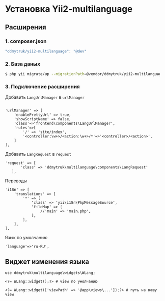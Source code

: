 # Установка Yii2-multilanguage

## Расширения

### 1. composer.json

```bash
"ddmytruk/yii2-multilanguage": "@dev"
```

### 2. База даных

```bash
$ php yii migrate/up --migrationPath=@vendor/ddmytruk/yii2-multilanguage/migrations
```

### 3. Подключение расширения

Добавить `LangUrlManager` в `urlManager`
```

'urlManager' => [
    'enablePrettyUrl' => true,
    'showScriptName' => false,
    'class'=>'frontend\components\LangUrlManager',
    'rules'=>[
        '/' => 'site/index',
        '<controller:\w+>/<action:\w+>/*'=>'<controller>/<action>',
    ]
],
```

Добавить `LangRequest` в `request`

```
'request' => [
       'class' => 'ddmytruk\multilanguage\components\LangRequest'
   ],
```
Переводы
```
'i18n' => [
    'translations' => [
        '*' => [
            'class' => 'yii\i18n\PhpMessageSource',
            'fileMap' => [
                //'main' => 'main.php',
            ],
        ],
    ],
],
```
Язык по умолчанию
```
'language'=>'ru-RU',
```


## Виджет изменения языка

```
use ddmytruk\multilanguage\widgets\WLang;
 
<?= WLang::widget();?> # view по умолчанию
 
<?= WLang::widget(['viewPath' => '@app\views\...']);?> # путь на вашу view
```